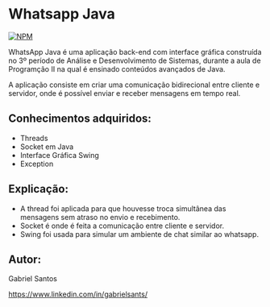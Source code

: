 # Whatsapp Java
[![NPM](https://img.shields.io/npm/l/react)](https://github.com/gbsantstech/whatsappjava/blob/master/LICENSE) 

WhatsApp Java é uma aplicação back-end com interface gráfica construída no 3º período de Análise e Desenvolvimento de Sistemas, durante a aula de Programção II na qual é ensinado conteúdos avançados de Java.

A aplicação consiste em criar uma comunicação bidirecional entre cliente e servidor, onde é possível enviar e receber mensagens em tempo real. 

## Conhecimentos adquiridos:
- Threads
- Socket em Java
- Interface Gráfica Swing
- Exception

## Explicação:
- A thread foi aplicada para que houvesse troca simultânea das mensagens sem atraso no envio e recebimento.
- Socket é onde é feita a comunicação entre cliente e servidor.
- Swing foi usada para simular um ambiente de chat similar ao whatsapp.

## Autor: 
Gabriel Santos 

https://www.linkedin.com/in/gabrielsants/
